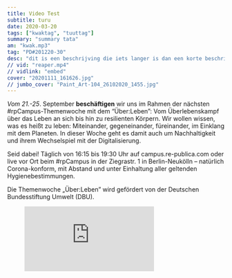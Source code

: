 ```yaml
---
title: Video Test
subtitle: turu
date: 2020-03-20
tags: ["kwaktag", "tuuttag"]
summary: "summary tata"
am: "kwak.mp3"
tag: "PD#201220-30"
desc: "dit is een beschrijving die iets langer is dan een korte beschrijving"
// vid: "reaper.mp4"
// vidlink: "embed"
cover: "20201111_161626.jpg"
// jumbo_cover: "Paint_Art-104_26102020_1455.jpg"
---
```


*Vom 21.-25*. September **beschäftigen** wir uns im Rahmen der nächsten #rpCampus-Themenwoche mit dem “Über:Leben”: Vom Überlebenskampf über das Leben an sich bis hin zu resilienten Körpern. Wir wollen wissen, was es heißt zu leben: Miteinander, gegeneinander, füreinander, im Einklang mit dem Planeten. In dieser Woche geht es damit auch um Nachhaltigkeit und ihrem Wechselspiel mit der Digitalisierung.


Seid dabei! Täglich von 16:15 bis 19:30 Uhr auf campus.re-publica.com oder live vor Ort beim #rpCampus in der Ziegrastr. 1 in Berlin-Neukölln – natürlich Corona-konform, mit Abstand und unter Einhaltung aller geltenden Hygienebestimmungen.


Die Themenwoche „Über:Leben” wird gefördert von der Deutschen Bundesstiftung Umwelt (DBU).


<!-- blank line -->
<figure class="video_container">
  <iframe src="https://www.youtube.com/embed/enMumwvLAug" frameborder="0" allowfullscreen="true"> </iframe>
</figure>
<!-- blank line -->
